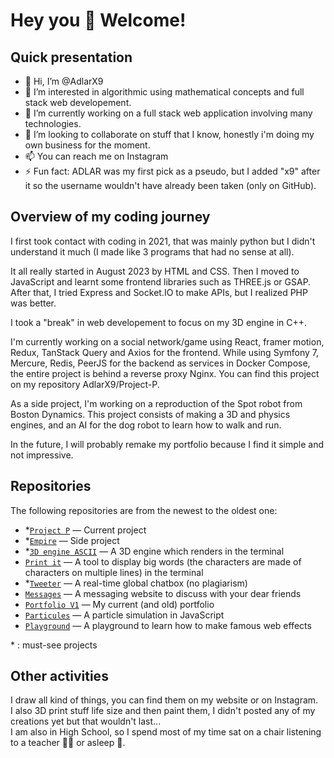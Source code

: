 # Hey you 🫵 Welcome!

## Quick presentation

- 👋 Hi, I’m @AdlarX9
- 👀 I’m interested in algorithmic using mathematical concepts and full stack web developement.
- 🌱 I’m currently working on a full stack web application involving many technologies.
- 💞️ I’m looking to collaborate on stuff that I know, honestly i'm doing my own business for the moment.
- 📫 You can reach me on Instagram
- ⚡ Fun fact: ADLAR was my first pick as a pseudo, but I added "x9" after it so the username wouldn't have already been taken (only on GitHub).


## Overview of my coding journey

I first took contact with coding in 2021, that was mainly python but I didn't understand it much (I made like 3 programs that had no sense at all).

It all really started in August 2023 by HTML and CSS. Then I moved to JavaScript and learnt some frontend libraries such as THREE.js or GSAP.
After that, I tried Express and Socket.IO to make APIs, but I realized PHP was better.

I took a "break" in web developement to focus on my 3D engine in C++.

I'm currently working on a social network/game using React, framer motion, Redux, TanStack Query and Axios for the frontend. While using Symfony 7, Mercure, Redis, PeerJS for the backend as services in Docker Compose, the entire project is behind a reverse proxy Nginx.
You can find this project on my repository AdlarX9/Project-P.

As a side project, I'm working on a reproduction of the Spot robot from Boston Dynamics. This project consists of making a 3D and physics engines, and an AI for the dog robot to learn how to walk and run.

In the future, I will probably remake my portfolio because I find it simple and not impressive.


## Repositories

The following repositories are from the newest to the oldest one:
- *[`Project P`](https://github.com/AdlarX9/Project-P) — Current project
- *[`Empire`](https://github.com/AdlarX9/empire) — Side project
- *[`3D engine ASCII`](https://github.com/AdlarX9/3D-engine-ascii) — A 3D engine which renders in the terminal
- [`Print it`](https://github.com/AdlarX9/print-it) — A tool to display big words (the characters are made of characters on multiple lines) in the terminal
- *[`Tweeter`](https://github.com/AdlarX9/Tweeter) — A real-time global chatbox (no plagiarism)
- [`Messages`](https://github.com/AdlarX9/messages) — A messaging website to discuss with your dear friends
- [`Portfolio V1`](https://github.com/AdlarX9/Portfolio-V1) — My current (and old) portfolio
- [`Particules`](https://github.com/AdlarX9/Particules) — A particle simulation in JavaScript
- [`Playground`](https://github.com/AdlarX9/Playground) — A playground to learn how to make famous web effects

\* : must-see projects


## Other activities

I draw all kind of things, you can find them on my website or on Instagram. \
I also 3D print stuff life size and then paint them, I didn't posted any of my creations yet but that wouldn't last... \
I am also in High School, so I spend most of my time sat on a chair listening to a teacher 👨‍🏫 or asleep 🛌.
